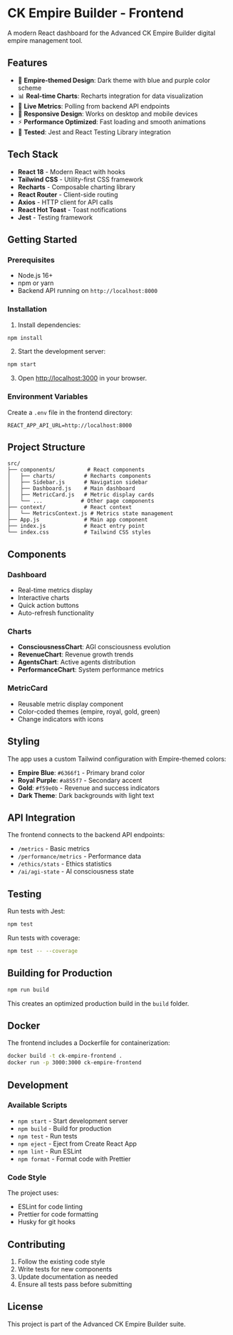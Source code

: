 # CK Empire Builder - Frontend

A modern React dashboard for the Advanced CK Empire Builder digital empire management tool.

## Features

- 🎨 **Empire-themed Design**: Dark theme with blue and purple color scheme
- 📊 **Real-time Charts**: Recharts integration for data visualization
- 🔄 **Live Metrics**: Polling from backend API endpoints
- 📱 **Responsive Design**: Works on desktop and mobile devices
- ⚡ **Performance Optimized**: Fast loading and smooth animations
- 🧪 **Tested**: Jest and React Testing Library integration

## Tech Stack

- **React 18** - Modern React with hooks
- **Tailwind CSS** - Utility-first CSS framework
- **Recharts** - Composable charting library
- **React Router** - Client-side routing
- **Axios** - HTTP client for API calls
- **React Hot Toast** - Toast notifications
- **Jest** - Testing framework

## Getting Started

### Prerequisites

- Node.js 16+ 
- npm or yarn
- Backend API running on `http://localhost:8000`

### Installation

1. Install dependencies:
```bash
npm install
```

2. Start the development server:
```bash
npm start
```

3. Open [http://localhost:3000](http://localhost:3000) in your browser.

### Environment Variables

Create a `.env` file in the frontend directory:

```env
REACT_APP_API_URL=http://localhost:8000
```

## Project Structure

```
src/
├── components/          # React components
│   ├── charts/         # Recharts components
│   ├── Sidebar.js      # Navigation sidebar
│   ├── Dashboard.js    # Main dashboard
│   ├── MetricCard.js   # Metric display cards
│   └── ...            # Other page components
├── context/            # React context
│   └── MetricsContext.js # Metrics state management
├── App.js              # Main app component
├── index.js            # React entry point
└── index.css           # Tailwind CSS styles
```

## Components

### Dashboard
- Real-time metrics display
- Interactive charts
- Quick action buttons
- Auto-refresh functionality

### Charts
- **ConsciousnessChart**: AGI consciousness evolution
- **RevenueChart**: Revenue growth trends
- **AgentsChart**: Active agents distribution
- **PerformanceChart**: System performance metrics

### MetricCard
- Reusable metric display component
- Color-coded themes (empire, royal, gold, green)
- Change indicators with icons

## Styling

The app uses a custom Tailwind configuration with Empire-themed colors:

- **Empire Blue**: `#6366f1` - Primary brand color
- **Royal Purple**: `#a855f7` - Secondary accent
- **Gold**: `#f59e0b` - Revenue and success indicators
- **Dark Theme**: Dark backgrounds with light text

## API Integration

The frontend connects to the backend API endpoints:

- `/metrics` - Basic metrics
- `/performance/metrics` - Performance data
- `/ethics/stats` - Ethics statistics
- `/ai/agi-state` - AI consciousness state

## Testing

Run tests with Jest:

```bash
npm test
```

Run tests with coverage:

```bash
npm test -- --coverage
```

## Building for Production

```bash
npm run build
```

This creates an optimized production build in the `build` folder.

## Docker

The frontend includes a Dockerfile for containerization:

```bash
docker build -t ck-empire-frontend .
docker run -p 3000:3000 ck-empire-frontend
```

## Development

### Available Scripts

- `npm start` - Start development server
- `npm build` - Build for production
- `npm test` - Run tests
- `npm eject` - Eject from Create React App
- `npm lint` - Run ESLint
- `npm format` - Format code with Prettier

### Code Style

The project uses:
- ESLint for code linting
- Prettier for code formatting
- Husky for git hooks

## Contributing

1. Follow the existing code style
2. Write tests for new components
3. Update documentation as needed
4. Ensure all tests pass before submitting

## License

This project is part of the Advanced CK Empire Builder suite. 
